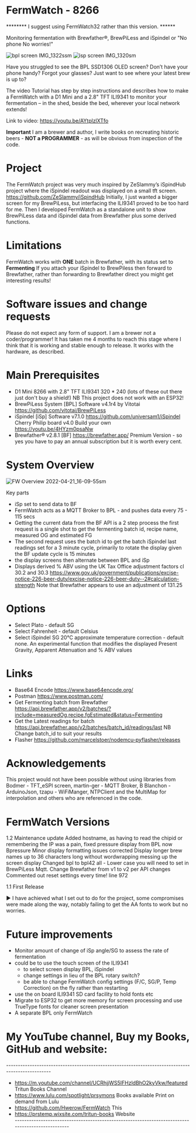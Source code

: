 # FermWatch - 8266

******** I suggest using FermWatch32 rather than this version.  ******

Monitoring fermentation with Brewfather®, BrewPiLess and iSpindel or "No phone No worries!"

![bpl screen IMG_1322ssm](https://user-images.githubusercontent.com/38124525/164382814-4af067e7-b47f-446a-a56a-18721918490c.JPG) ![isp screen IMG_1320sm](https://user-images.githubusercontent.com/38124525/164383131-8af7bd72-f092-484e-ae2c-08549dafd988.JPG)

Have you struggled to see the BPL SSD1306 OLED screen?
Don’t have your phone handy?
Forgot your glasses?
Just want to see where your latest brew is up to?

The video Tutorial has step by step instructions and describes how to make a FermWatch with a D1 Mini and a 2.8" TFT ILI9341 to monitor your fermentation – in the shed, beside the bed, wherever your local network extends!

  
Link to video:   https://youtu.be/AYtplzlXTfo 

**Important** I am a brewer and author, I write books on recreating historic beers - **NOT a PROGRAMMER** - as will be obvious from inspection of the code.
# Project
The FermWatch project was very much inspired by ZeSlammy’s iSpindHub project where the iSpindel readout was displayed on a small tft screen. https://github.com/ZeSlammy/iSpindHub
Initially, I just wanted a bigger screen for my BrewPiLess, but interfacing the ILI9341 proved to be too hard for me. Then I developed FermWatch as a standalone unit  to show BrewPiLess data and iSpindel data from Brewfather plus some derived functions. 
# Limitations
FermWatch works with **ONE** batch in Brewfather, with its status set to **Fermenting**
If you attach your iSpindel to BrewPiless then forward to Brewfather, rather than forwarding to Brewfather direct you might get interesting results!
# Software issues and change requests
Please do not expect any form of support. I am a brewer not a coder/programmer! It has taken me 4 months to reach this stage where I think that it is working and stable enough to release. It works with the hardware, as described. 
# Main Prerequisites
- D1 Mini 8266 with 2.8" TFT ILI9341 320 * 240 (lots of these out there just don't buy a shield!) NB This project does not work with an ESP32!
- BrewPiLess System [BPL] Software v4.1r4 by Vitotai  https://github.com/vitotai/BrewPiLess
- iSpindel [iSp] Software v7.1.0 https://github.com/universam1/iSpindel    Cherry Philip board v4.0 Build your own https://youtu.be/4HYzm0psaNw
- Brewfather® v2.8.1 [BF]  https://brewfather.app/ Premium Version - so yes you have to pay an annual subscription but it is worth every cent.
# System Overview
![FW Overview 2022-04-21_16-09-55sm](https://user-images.githubusercontent.com/38124525/164385886-e3cf825e-5781-480c-b466-e32460241675.png)

Key parts
- iSp set to send data to BF
- FermWatch acts as a MQTT Broker to BPL - and pushes data every 75 - 115 secs
- Getting the current data from the BF API is a 2 step process the first request is a single shot to get the fermenting batch id, recipe name, measured OG and estimated FG
- The second request uses the batch id to get the batch iSpindel last readings  set for a 3 minute cycle, primarily to rotate the display  given the BF update cycle is 15 minutes
- the display screens then alternate between BPL and iSp
- Displays derived % ABV using the UK Tax Office adjustment factors cl 30.2 and 30.3 https://www.gov.uk/government/publications/excise-notice-226-beer-duty/excise-notice-226-beer-duty--2#calculation-strength Note that Brewfather appears to use an adjustment of 131.25
# Options
- Select Plato - default SG
- Select Fahrenheit  - default Celsius
- Select iSpindel SG 20°C approximate temperature correction - default none. 	An experimental function that modifies the displayed Present 	Gravity, Apparent Attenuation and % ABV values

# Links
- Base64 Encode  https://www.base64encode.org/ 
- Postman   https://www.postman.com/ 
- Get Fermenting batch from Brewfather  https://api.brewfather.app/v2/batches/?include=measuredOg,recipe.fgEstimated&status=Fermenting
- Get the Latest readings for batch https://api.brewfather.app/v2/batches/batch_id/readings/last  NB Change batch_id to suit your results
- Flasher https://github.com/marcelstoer/nodemcu-pyflasher/releases

# Acknowledgements
This project would not have been possible without using libraries from Bodmer - TFT_eSPI screen, martin-ger - MQTT Broker, B Blanchon - ArduinoJson, tzapu - WiFiManger, NTPClient and the MultiMap for interpolation and others who are referenced in the code.

# FermWatch Versions

1.2  Maintenance update
     Added hostname, as having to read the chipid or remembering the IP was a pain, fixed pressure display from BPL now Bpressure 
     Minor display formatting issues corrected
     Display longer brew names up to 36 characters long without wordwrapping messing up the screen display
     Changed bpl to bpl42 all - Lower case you will need to set in BrewPiLess Mqtt.
     Change Brewfather from v1 to v2 per API changes Commented out reset settings every time! line 972
     
1.1 First Release

► I have achieved what I set out to do for the project, some compromises were made along the way, notably failing to get the AA fonts to work but no worries.

# Future improvements 
- Monitor amount of change of iSp angle/SG to assess the rate of fermentation
- could be to use the touch screen of the ILI9341 
  - to select screen display  BPL, iSpindel
  - change settings in lieu of the BPL rotary switch?
  - be able to change FermWatch config settings (F/C, SG/P, Temp Correction) on the fly  rather than restarting 
- use the on board ILI9341 SD card facility to hold fonts etc
- Migrate to ESP32 to get more memory for screen processing and use TrueType fonts for cleaner screen presentation
- A separate BPL only FermWatch
  
# My YouTube channel, Buy my Books, GitHub and website:  
\-------------------------------------------------------------------------------------------------  
- https://m.youtube.com/channel/UCRhjjWS5IFHzldBhO2kyVkw/featured   Tritun Books Channel
- https://www.lulu.com/spotlight/prsymons  Books available Print on demand from Lulu
- https://github.com/Hwerow/FermWatch  This 
- https://prstemp.wixsite.com/tritun-books   Website  
\-------------------------------------------------------------------------------------------------
